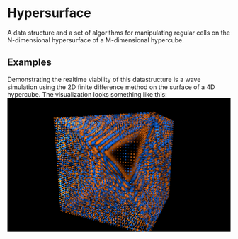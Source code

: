 # Hypersurface
A data structure and a set of algorithms for manipulating regular cells on the
N-dimensional hypersurface of a M-dimensional hypercube.

## Examples
Demonstrating the realtime viability of this datastructure is a wave simulation using the 2D finite difference method on the surface of a 4D hypercube.
The visualization looks something like this:
![4D FDM](images/fdm_4d.png)
